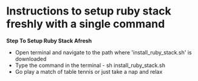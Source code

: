 Instructions to setup ruby stack freshly with a single command
==============================================================


**Step To Setup Ruby Stack Afresh**

- Open terminal and navigate to the path where 'install_ruby_stack.sh' is downloaded
- Type the command in the terminal - sh install_ruby_stack.sh
- Go play a match of table tennis or just take a nap and relax

